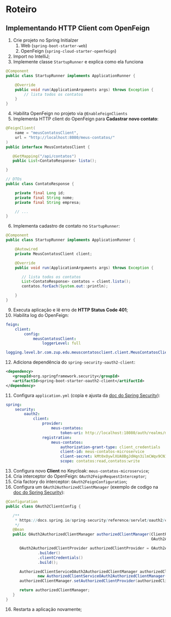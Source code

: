 # Roteiro

## Implementando HTTP Client com OpenFeign

1. Crie projeto no Spring Initialzer
   1. Web (`spring-boot-starter-web`)
   2. OpenFeign (`spring-cloud-starter-openfeign`)
2. Import no IntelliJ;
3. Implemente classe `StartupRunner` e explica como ela funciona
```java
@Component
public class StartupRunner implements ApplicationRunner {

    @Override
    public void run(ApplicationArguments args) throws Exception {
        // lista todos os contatos
    }
}
```
4. Habilita OpenFeign no projeto via `@EnableFeignClients`
5. Implementa HTTP client do OpenFeign para **Cadastrar novo contato**:
```java
@FeignClient(
    name = "meusContatosClient",
    url = "http://localhost:8080/meus-contatos/"
)
public interface MeusContatosClient {

   @GetMapping("/api/contatos")
   public List<ContatoResponse> lista();

}

// DTOs
public class ContatoResponse {

    private final Long id;
    private final String nome;
    private final String empresa;

    // ...
}
```

6. Implementa cadastro de contato no `StartupRunner`:
```java
@Component
public class StartupRunner implements ApplicationRunner {

    @Autowired
    private MeusContatosClient client;

    @Override
    public void run(ApplicationArguments args) throws Exception {

       // lista todos os contatos
       List<ContatoResponse> contatos = client.lista();
       contatos.forEach(System.out::println);

    }
}
```
9. Executa aplicação e lê erro de **HTTP Status Code 401**;
10. Habilita log do OpenFeign:
```yml
feign:
    client:
        config:
            meusContatosClient:
                loggerLevel: full

logging.level.br.com.zup.edu.meuscontatosclient.client.MeusContatosClient: DEBUG
```
12. Adiciona dependência do `spring-security-oauth2-client`:
```xml
<dependency>
   <groupId>org.springframework.security</groupId>
   <artifactId>spring-boot-starter-oauth2-client</artifactId>
</dependency>
```
11. Configura `application.yml` (copia e ajusta da [doc do Spring Security](https://docs.spring.io/spring-security/reference/servlet/oauth2/client/authorization-grants.html#_initiating_the_authorization_request)):
```yml
spring:
    security:
        oauth2:
            client:
                provider:
                    meus-contatos:
                        token-uri: http://localhost:18080/auth/realms/meus-contatos/protocol/openid-connect/token
                registration:
                    meus-contatos:
                        authorization-grant-type: client_credentials
                        client-id: meus-contatos-microservice
                        client-secret: kMt0xOywlXUA8BgJdHqn3ilmCWqv9CN1
                        scope: contatos:read,contatos:write
```
13. Configura novo **Client** no Keycloak: `meus-contatos-microservice`;
14. Cria interceptor do OpenFeign: `OAuth2FeignRequestInterceptor`;
15. Cria factory do interceptor: `OAuth2FeignConfiguration`;
16. Configura um `OAuth2AuthorizedClientManager` (exemplo de codigo na [doc do Spring Security](https://docs.spring.io/spring-security/reference/servlet/oauth2/client/core.html#oauth2Client-authorized-manager-provider)):
```java
@Configuration
public class OAuth2ClientConfig {

   /**
    * https://docs.spring.io/spring-security/reference/servlet/oauth2/client/core.html#oauth2Client-authorized-manager-provider
    */
   @Bean
   public OAuth2AuthorizedClientManager authorizedClientManager(ClientRegistrationRepository clientRegistrationRepository,
                                                                OAuth2AuthorizedClientService authorizedClientService) {

      OAuth2AuthorizedClientProvider authorizedClientProvider = OAuth2AuthorizedClientProviderBuilder
              .builder()
              .clientCredentials()
              .build();

      AuthorizedClientServiceOAuth2AuthorizedClientManager authorizedClientManager =
              new AuthorizedClientServiceOAuth2AuthorizedClientManager(clientRegistrationRepository, authorizedClientService);
      authorizedClientManager.setAuthorizedClientProvider(authorizedClientProvider);

      return authorizedClientManager;
   }
}
```
16. Restarta a aplicação novamente;